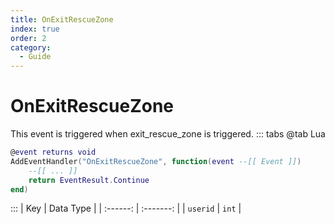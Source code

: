 ```yaml
---
title: OnExitRescueZone
index: true
order: 2
category:
  - Guide
---
```


# OnExitRescueZone
This event is triggered when exit_rescue_zone is triggered.
::: tabs
@tab Lua
```lua
@event returns void
AddEventHandler("OnExitRescueZone", function(event --[[ Event ]])
    --[[ ... ]]
    return EventResult.Continue
end)
```

:::
|    Key   | Data Type |
| :------: | :-------: |
| `userid` |   `int`   |